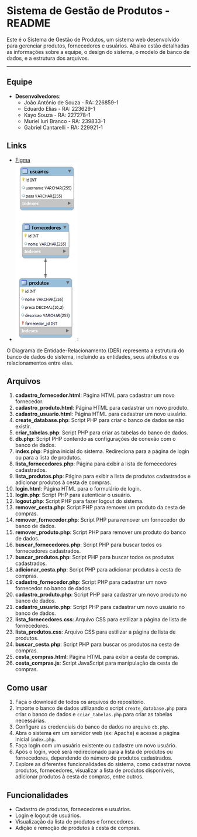 # Sistema de Gestão de Produtos - README

Este é o Sistema de Gestão de Produtos, um sistema web desenvolvido para gerenciar produtos, fornecedores e usuários. Abaixo estão detalhadas as informações sobre a equipe, o design do sistema, o modelo de banco de dados, e a estrutura dos arquivos.

---

## Equipe

- **Desenvolvedores**:
  - João Antônio de Souza - RA: 226859-1
  - Eduardo Elias - RA: 223629-1
  - Kayo Souza - RA: 227278-1
  - Muriel Iuri Branco - RA: 239833-1
  - Gabriel Cantarelli - RA: 229921-1

## Links

- [Figma](https://www.figma.com/file/YnI6HVL5fgLrcJisGAVL8Z/Untitled?type=design&node-id=0%3A1&mode=design&t=bAq7bPsHS43w1oxN-1)
- ![Diagrama Entidade Relacionamento](https://github.com/joazao231/Sistema-de-produtos/blob/b17fd802a4ce898b8f6c154f301431d00487d93e/DER.png): 

O Diagrama de Entidade-Relacionamento (DER) representa a estrutura do banco de dados do sistema, incluindo as entidades, seus atributos e os relacionamentos entre elas.

## Arquivos

1. **cadastro_fornecedor.html**: Página HTML para cadastrar um novo fornecedor.
2. **cadastro_produto.html**: Página HTML para cadastrar um novo produto.
3. **cadastro_usuario.html**: Página HTML para cadastrar um novo usuário.
4. **create_database.php**: Script PHP para criar o banco de dados se não existir.
5. **criar_tabelas.php**: Script PHP para criar as tabelas do banco de dados.
6. **db.php**: Script PHP contendo as configurações de conexão com o banco de dados.
7. **index.php**: Página inicial do sistema. Redireciona para a página de login ou para a lista de produtos.
8. **lista_fornecedores.php**: Página para exibir a lista de fornecedores cadastrados.
9. **lista_produtos.php**: Página para exibir a lista de produtos cadastrados e adicionar produtos à cesta de compras.
10. **login.html**: Página HTML para o formulário de login.
11. **login.php**: Script PHP para autenticar o usuário.
12. **logout.php**: Script PHP para fazer logout do sistema.
13. **remover_cesta.php**: Script PHP para remover um produto da cesta de compras.
14. **remover_fornecedor.php**: Script PHP para remover um fornecedor do banco de dados.
15. **remover_produto.php**: Script PHP para remover um produto do banco de dados.
16. **buscar_fornecedores.php**: Script PHP para buscar todos os fornecedores cadastrados.
17. **buscar_produtos.php**: Script PHP para buscar todos os produtos cadastrados.
18. **adicionar_cesta.php**: Script PHP para adicionar produtos à cesta de compras.
19. **cadastro_fornecedor.php**: Script PHP para cadastrar um novo fornecedor no banco de dados.
20. **cadastro_produto.php**: Script PHP para cadastrar um novo produto no banco de dados.
21. **cadastro_usuario.php**: Script PHP para cadastrar um novo usuário no banco de dados.
22. **lista_fornecedores.css**: Arquivo CSS para estilizar a página de lista de fornecedores.
23. **lista_produtos.css**: Arquivo CSS para estilizar a página de lista de produtos.
24. **buscar_cesta.php**: Script PHP para buscar os produtos na cesta de compras.
25. **cesta_compras.html**: Página HTML para exibir a cesta de compras.
26. **cesta_compras.js**: Script JavaScript para manipulação da cesta de compras.

## Como usar

1. Faça o download de todos os arquivos do repositório.
2. Importe o banco de dados utilizando o script `create_database.php` para criar o banco de dados e `criar_tabelas.php` para criar as tabelas necessárias.
3. Configure as credenciais do banco de dados no arquivo `db.php`.
4. Abra o sistema em um servidor web (ex: Apache) e acesse a página inicial `index.php`.
5. Faça login com um usuário existente ou cadastre um novo usuário.
6. Após o login, você será redirecionado para a lista de produtos ou fornecedores, dependendo do número de produtos cadastrados.
7. Explore as diferentes funcionalidades do sistema, como cadastrar novos produtos, fornecedores, visualizar a lista de produtos disponíveis, adicionar produtos à cesta de compras, entre outros.

## Funcionalidades

- Cadastro de produtos, fornecedores e usuários.
- Login e logout de usuários.
- Visualização da lista de produtos e fornecedores.
- Adição e remoção de produtos à cesta de compras.
